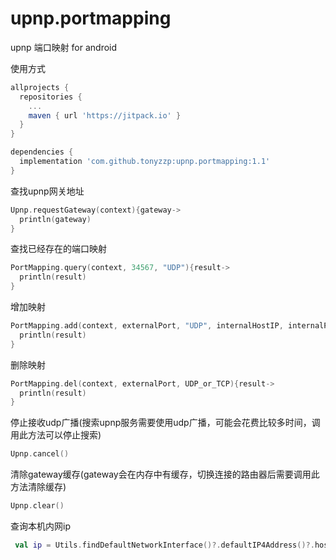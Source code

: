 # upnp.portmapping
upnp 端口映射 for android


使用方式
```gradle
allprojects {
  repositories {
    ...
    maven { url 'https://jitpack.io' }
  }
}
```

```gradle
dependencies {
  implementation 'com.github.tonyzzp:upnp.portmapping:1.1'
}
```


查找upnp网关地址
```kotlin
Upnp.requestGateway(context){gateway->
  println(gateway)
}
```


查找已经存在的端口映射
```kotlin
PortMapping.query(context, 34567, "UDP"){result->
  println(result)
}
```


增加映射
```kotlin
PortMapping.add(context, externalPort, "UDP", internalHostIP, internalPort, "DESC"){result->
  println(result)
}
```


删除映射
```kotlin
PortMapping.del(context, externalPort, UDP_or_TCP){result->
  println(result)
}
```


停止接收udp广播(搜索upnp服务需要使用udp广播，可能会花费比较多时间，调用此方法可以停止搜索)
```kotlin
Upnp.cancel()
```

清除gateway缓存(gateway会在内存中有缓存，切换连接的路由器后需要调用此方法清除缓存)
```kotlin
Upnp.clear()
```

查询本机内网ip
```kotlin
 val ip = Utils.findDefaultNetworkInterface()?.defaultIP4Address()?.hostAddress
```
